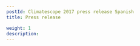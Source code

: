 ```yaml
---
postId: Climatescope 2017 press release Spanish
title: Press release

weight: 1
description: 
---
```

